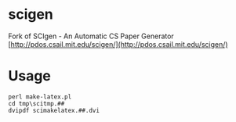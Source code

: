# scigen

Fork of SCIgen - An Automatic CS Paper Generator [http://pdos.csail.mit.edu/scigen/](http://pdos.csail.mit.edu/scigen/)

# Usage

```
perl make-latex.pl
cd tmp\scitmp.##
dvipdf scimakelatex.##.dvi
```
